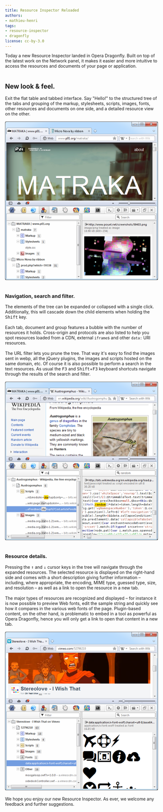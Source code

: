 ```yaml
---
title: Resource Inspector Reloaded
authors:
- mathieu-henri
tags:
- resource-inspector
- dragonfly
license: cc-by-3.0
---
```


Today a new Resource Inspector landed in Opera Dragonfly. Built on top of the latest work on the Network panel, it makes it easier and more intuitive to access the resources and documents of your page or application.<br/><br/><h2>New look &amp; feel.</h2> Exit the flat table and tabbed interface. Say &quot;Hello!&quot; to the structured tree of the tabs and grouping of the markup, stylesheets, scripts, images, fonts, other resources and documents on one side, and a detailed resource view on the other.<br/><br/><span class='imgcenter'><img alt='' src='/blog/resource-inspector-reloaded/rir_main_3.png' /></span> <br/><br/><h3>Navigation, search and filter.</h3> The elements of the tree can be expanded or collapsed with a single click. Additionally, this will cascade down the child elements when holding the <kbd>Shift</kbd> key. <br/><br/>Each tab, document and group features a bubble with the number of resources it holds. Cross-origin and protocols are also listed to help you spot resources loaded from a CDN, external <code>iframe</code>s and other <code>data:</code> URI resources. <br/><br/>The URL filter lets you prune the tree. That way it&#39;s easy to find the images sent in webp, all the jQuery plugins, the images and scripts hosted on the same domain, etc. Of course it is also possible to perform a search in the text resources. As usual the <kbd>F3</kbd> and <kbd>Shift</kbd>+<kbd>F3</kbd> keyboard shortcuts navigate through the results of the search and filter.<br/><br/><span class='imgcenter'><img alt='' src='/blog/resource-inspector-reloaded/rir_filter_search_1.png' /></span>  <br/><br/><h3>Resource details.</h3> Pressing the <kbd>↑</kbd> and <kbd>↓</kbd> cursor keys in the tree will navigate through the expanded resources. The selected resource is displayed on the right-hand side and comes with a short description giving further information – including, where appropriate, the encoding, MIME type, guessed type, size, and resolution – as well as a link to open the resource in a new tab.<br/><br/>The major types of resources are recognized and displayed – for instance it is now possible to preview Web fonts, edit the sample string and quickly see how it compares in the various web fonts of the page. Plugin-based content, on the other hand, is problematic to embed in a tool as powerful as Opera Dragonfly, hence you will only get a link to open that content in a new tab.<br/><br/><span class='imgcenter'><img alt='' src='/blog/resource-inspector-reloaded/rir_fonts_2.png' /></span> <br/><br/>We hope you enjoy our new Resource Inspector. As ever, we welcome any feedback and further suggestions.
